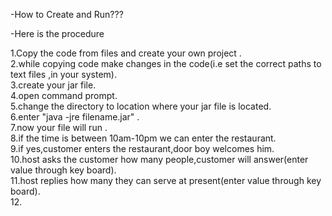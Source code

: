 -How to Create and Run???

-Here is the procedure

1.Copy the code from files and create your own project .<br>
2.while copying code make changes in the code(i.e set the correct paths to text files ,in your system). <br>
3.create your jar file. <br>
4.open command prompt. <br>
5.change the directory to location where your jar file is located. <br>
6.enter "java -jre filename.jar" .<br>
7.now your file will run .<br>
8.if the time is between 10am-10pm we can enter the restaurant. <br>
9.if yes,customer enters the restaurant,door boy welcomes him. <br>
10.host asks the customer how many people,customer will answer(enter value through key board). <br>
11.host replies how many they can serve at present(enter value through key board). <br>
12.

